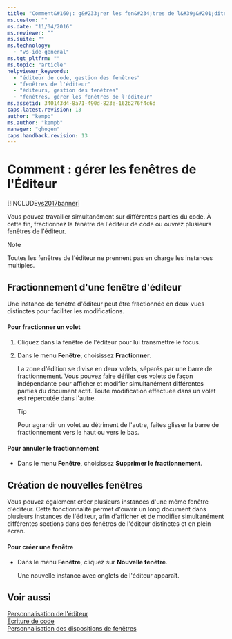 ```yaml
---
title: "Comment&#160;: g&#233;rer les fen&#234;tres de l&#39;&#201;diteur | Microsoft Docs"
ms.custom: ""
ms.date: "11/04/2016"
ms.reviewer: ""
ms.suite: ""
ms.technology: 
  - "vs-ide-general"
ms.tgt_pltfrm: ""
ms.topic: "article"
helpviewer_keywords: 
  - "éditeur de code, gestion des fenêtres"
  - "fenêtres de l'éditeur"
  - "éditeurs, gestion des fenêtres"
  - "fenêtres, gérer les fenêtres de l'éditeur"
ms.assetid: 340143d4-8a71-490d-823e-162b276f4c6d
caps.latest.revision: 13
author: "kempb"
ms.author: "kempb"
manager: "ghogen"
caps.handback.revision: 13
---
```

# Comment&#160;: g&#233;rer les fen&#234;tres de l&#39;&#201;diteur
[!INCLUDE[vs2017banner](../code-quality/includes/vs2017banner.md)]

Vous pouvez travailler simultanément sur différentes parties du code.  À cette fin, fractionnez la fenêtre de l'éditeur de code ou ouvrez plusieurs fenêtres de l'éditeur.  
  
> [!NOTE]
>  Toutes les fenêtres de l'éditeur ne prennent pas en charge les instances multiples.  
  
## Fractionnement d'une fenêtre d'éditeur  
 Une instance de fenêtre d'éditeur peut être fractionnée en deux vues distinctes pour faciliter les modifications.  
  
#### Pour fractionner un volet  
  
1.  Cliquez dans la fenêtre de l'éditeur pour lui transmettre le focus.  
  
2.  Dans le menu **Fenêtre**, choisissez **Fractionner**.  
  
     La zone d'édition se divise en deux volets, séparés par une barre de fractionnement.  Vous pouvez faire défiler ces volets de façon indépendante pour afficher et modifier simultanément différentes parties du document actif.  Toute modification effectuée dans un volet est répercutée dans l'autre.  
  
    > [!TIP]
    >  Pour agrandir un volet au détriment de l'autre, faites glisser la barre de fractionnement vers le haut ou vers le bas.  
  
#### Pour annuler le fractionnement  
  
-   Dans le menu **Fenêtre**, choisissez **Supprimer le fractionnement**.  
  
## Création de nouvelles fenêtres  
 Vous pouvez également créer plusieurs instances d'une même fenêtre d'éditeur.  Cette fonctionnalité permet d'ouvrir un long document dans plusieurs instances de l'éditeur, afin d'afficher et de modifier simultanément différentes sections dans des fenêtres de l'éditeur distinctes et en plein écran.  
  
#### Pour créer une fenêtre  
  
-   Dans le menu **Fenêtre**, cliquez sur **Nouvelle fenêtre**.  
  
     Une nouvelle instance avec onglets de l'éditeur apparaît.  
  
## Voir aussi  
 [Personnalisation de l'éditeur](../ide/customizing-the-editor.md)   
 [Écriture de code](../ide/writing-code-in-the-code-and-text-editor.md)   
 [Personnalisation des dispositions de fenêtres](../ide/customizing-window-layouts-in-visual-studio.md)